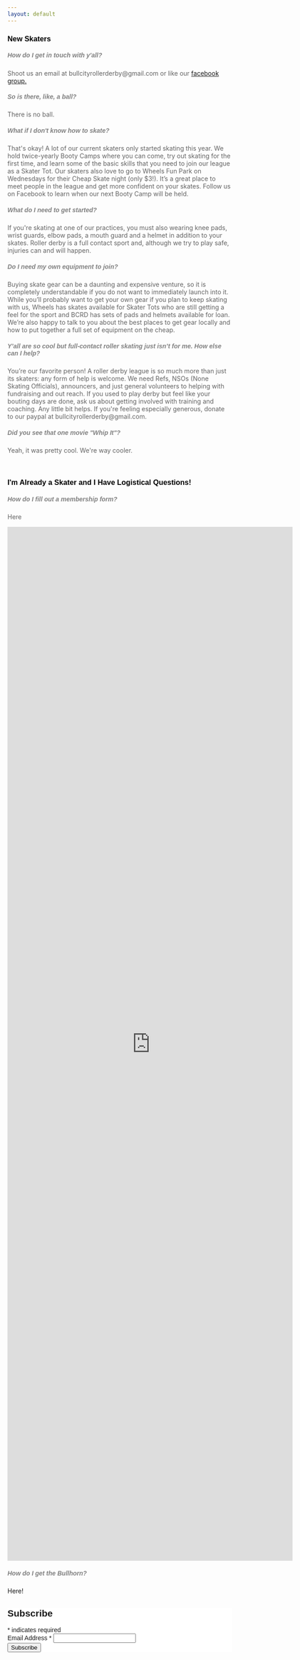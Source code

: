 ```yaml
---
layout: default
---
```


<div class="container">
<div class="section">
<div class="row">

<div class="col s12 left-align"><h3 style="font-family: 'PT Sans', sans-serif; color:black"> New Skaters </h3></div>

<div class="col s12 left ">

<h5 style="font-family: 'PT Sans', sans-serif; color:gray" > How do I get in touch with y'all?</h5>
<p style="color:#636363" > Shoot us an email at bullcityrollerderby@gmail.com or like our <a href="https://www.facebook.com/groups/828934163853486/">facebook group.</a> </p>

<h5 style="font-family: 'PT Sans', sans-serif; color:gray" > So is there, like, a ball?</h5>
<p style="color:#636363">There is no ball.</p>

<h5 style="font-family: 'PT Sans', sans-serif; color:gray" > What if I don't know how to skate?</h5>
<p style="color:#636363"> That's okay! A lot of our current skaters only started skating this year. We hold twice-yearly
Booty Camps where you can come, try out skating for the first time, and learn some of the
basic skills that you need to join our league as a Skater Tot. Our skaters also love to go to
Wheels Fun Park on Wednesdays for their Cheap Skate night (only $3!). It’s a great place
to meet people in the league and get more confident on your skates. Follow us on
Facebook to learn when our next Booty Camp will be held.</p>

<h5 style="font-family: 'PT Sans', sans-serif; color:gray" > What do I need to get started?</h5>
<p style="color:#636363"> If you're skating at one of our practices, you must also wearing knee pads, wrist guards, elbow pads, a mouth guard and a helmet in addition to your skates.
Roller derby is a full contact sport and, although we try to play safe, injuries can and will happen.</p>

<h5 style="font-family: 'PT Sans', sans-serif; color:gray" >Do I need my own equipment to join?</h5>
<p style="color:#636363"> Buying skate gear can be a daunting and expensive venture, so it is completely understandable if you do not want to immediately launch into it.
While you’ll probably want to get your own gear if you plan to keep skating with us, Wheels has skates available for Skater Tots who are still getting a feel for the sport and BCRD has sets of pads and helmets
available for loan. We’re also happy to talk to you about the best places to get gear locally
and how to put together a full set of equipment on the cheap.</p>

<h5 style="font-family: 'PT Sans', sans-serif; color:gray" >Y’all are so cool but full-contact roller skating just isn’t for me. How else can I help?</h5>
<p style="color:#636363">You’re our favorite person! A roller derby league is so much more than just its skaters:
any form of help is welcome. We need Refs, NSOs (None Skating Officials),
announcers, and just general volunteers to helping with fundraising and out reach. If you
used to play derby but feel like your bouting days are done, ask us about getting involved
with training and coaching. Any little bit helps. If you're feeling especially generous, donate
to our paypal at bullcityrollerderby@gmail.com.</p>

<h5 style="font-family: 'PT Sans', sans-serif; color:gray" >Did you see that one movie "Whip It"?</h5>
<p style="color:#636363"> Yeah, it was pretty cool. We're way cooler.</p>

<br>
<h3 style="font-family: 'PT Sans', sans-serif; color:black">I'm Already a Skater and I Have Logistical Questions!</h3>

<h5 style="font-family: 'PT Sans', sans-serif; color:gray">How do I fill out a membership form?</h5>
<p style="color:#636363">Here</p>
<iframe src="https://docs.google.com/forms/d/e/1FAIpQLScLe5W7mxREX3ahryu-hwwWW5UMvJGIZAdplt_BpVaqNLhfAA/viewform?embedded=true" width="640" height="2317" frameborder="0" marginheight="0" marginwidth="0">Loading…</iframe>

<h5 style="font-family: 'PT Sans', sans-serif; color:gray">How do I get the Bullhorn?</h5>
<p> Here! </p>
<!-- Begin Mailchimp Signup Form -->
<link href="//cdn-images.mailchimp.com/embedcode/classic-10_7.css" rel="stylesheet" type="text/css">
<style type="text/css">
	#mc_embed_signup{background:#fff; clear:left; font:14px Helvetica,Arial,sans-serif; }
	/* Add your own Mailchimp form style overrides in your site stylesheet or in this style block.
	   We recommend moving this block and the preceding CSS link to the HEAD of your HTML file. */
</style>
<div id="mc_embed_signup">
<form action="https://bullcityrollerderby.us15.list-manage.com/subscribe/post?u=4b1b3ff5bf4c6154766e429f7&amp;id=87ac8aa7a5" method="post" id="mc-embedded-subscribe-form" name="mc-embedded-subscribe-form" class="validate" target="_blank" novalidate>
    <div id="mc_embed_signup_scroll">
	<h2>Subscribe</h2>
<div class="indicates-required"><span class="asterisk">*</span> indicates required</div>
<div class="mc-field-group">
	<label for="mce-EMAIL">Email Address  <span class="asterisk">*</span>
</label>
	<input type="email" value="" name="EMAIL" class="required email" id="mce-EMAIL">
</div>
	<div id="mce-responses" class="clear">
		<div class="response" id="mce-error-response" style="display:none"></div>
		<div class="response" id="mce-success-response" style="display:none"></div>
	</div>    <!-- real people should not fill this in and expect good things - do not remove this or risk form bot signups-->
    <div style="position: absolute; left: -5000px;" aria-hidden="true"><input type="text" name="b_4b1b3ff5bf4c6154766e429f7_87ac8aa7a5" tabindex="-1" value=""></div>
    <div class="clear"><input type="submit" value="Subscribe" name="subscribe" id="mc-embedded-subscribe" class="button"></div>
    </div>
</form>
</div>
<script type='text/javascript' src='//s3.amazonaws.com/downloads.mailchimp.com/js/mc-validate.js'></script><script type='text/javascript'>(function($) {window.fnames = new Array(); window.ftypes = new Array();fnames[0]='EMAIL';ftypes[0]='email';fnames[4]='MMERGE4';ftypes[4]='text';fnames[1]='FNAME';ftypes[1]='text';fnames[2]='LNAME';ftypes[2]='text';fnames[3]='MMERGE3';ftypes[3]='phone';}(jQuery));var $mcj = jQuery.noConflict(true);</script>
<!--End mc_embed_signup-->
</div>
</div>
</div>
</div>

